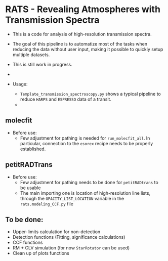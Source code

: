 # RATS - Revealing Atmospheres with Transmission Spectra
 - This is a code for analysis of high-resolution transmission spectra.
 - The goal of this pipeline is to automatize most of the tasks when reducing the data without user input, making it possible to quickly setup multiple datasets.
 - This is still work in progress.
 - 


 - Usage:
    - `Template_transmission_spectroscopy.py` shows a typical pipeline to reduce `HARPS` and `ESPRESSO` data of a transit.
    - 

## molecfit
 - Before use:
   - Few adjustment for pathing is needed for `run_molecfit_all`. In particular, connection to the `esorex` recipe needs to be properly established.

## petitRADTrans
 - Before use:
    - Few adjustment for pathing needs to be done for `petitRADtrans` to be usable
    - The main importing one is location of high-resolution line lists, through the `OPACITY_LIST_LOCATION` variable in the `rats.modeling_CCF.py` file


## To be done:
 - Upper-limits calculation for non-detection
 - Detection functions (Fitting, significance calculations)
 - CCF functions
 - RM + CLV simulation (for now `StarRotator` can be used)
 - Clean up of plots functions
